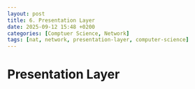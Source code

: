```yaml
---
layout: post
title: 6. Presentation Layer
date: 2025-09-12 15:48 +0200
categories: [Comptuer Science, Network]
tags: [nat, network, presentation-layer, computer-science]
---
```


# Presentation Layer
